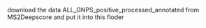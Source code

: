 download the data ALL_GNPS_positive_processed_annotated from MS2Deepscore and put it into this floder